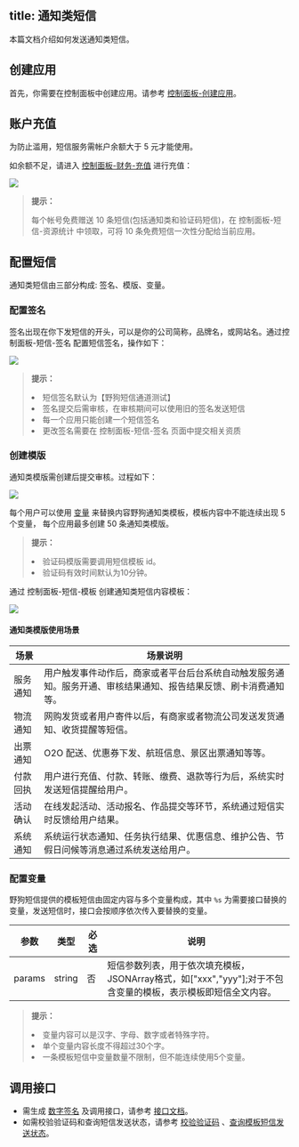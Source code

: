 title: 通知类短信
---

本篇文档介绍如何发送通知类短信。


## 创建应用
首先，你需要在控制面板中创建应用。请参考 [控制面板-创建应用](/console/creat.html)。


## 账户充值
为防止滥用，短信服务需帐户余额大于 5 元才能使用。

如余额不足，请进入 [控制面板-财务-充值](https://www.wilddog.com/pay/recharge) 进行充值：

![](/images/recharge.png)

<blockquote class="notice">
  <p><strong>提示：</strong></p>
  每个帐号免费赠送 10 条短信(包括通知类和验证码短信)，在 控制面板-短信-资源统计 中领取，可将 10 条免费短信一次性分配给当前应用。
</blockquote>


## 配置短信

通知类短信由三部分构成: 签名、模版、变量。

### 配置签名

签名出现在你下发短信的开头，可以是你的公司简称，品牌名，或网站名。通过控制面板-短信-签名 配置短信签名，操作如下：

![](/images/sign.png)

<blockquote class="notice">
  <p><strong>提示：</strong></p>
  <li>短信签名默认为【野狗短信通道测试】</li>
  <li>签名提交后需审核，在审核期间可以使用旧的签名发送短信</li>
  <li>每一个应用只能创建一个短信签名</li>
  <li>更改签名需要在 控制面板-短信-签名 页面中提交相关资质</li>
</blockquote>


### 创建模版

通知类模版需创建后提交审核。过程如下：

![](/images/notifyprocess.jpg)

每个用户可以使用 [变量](/guide/sms/notify.html#配置变量) 来替换内容野狗通知类模板，模板内容中不能连续出现 5 个变量， 每个应用最多创建 50 条通知类模版。

<blockquote class="notice">
  <p><strong>提示：</strong></p>
  <li>验证码模版需要调用短信模板 id。</li>
  <li>验证码有效时间默认为10分钟。</li>
</blockquote>

通过 控制面板-短信-模板 创建通知类短信内容模板：

![](/images/mode.png)

#### 通知类模版使用场景

|场景        |  场景说明|
|--------------|----  |
|服务通知    |用户触发事件动作后，商家或者平台后台系统自动触发服务通知。服务开通、审核结果通知、报告结果反馈、刷卡消费通知等。|
|物流通知 |网购发货或者用户寄件以后，有商家或者物流公司发送发货通知、收货提醒等短信。|
|出票通知|O2O 配送、优惠券下发、航班信息、景区出票通知等等。|
|付款回执|用户进行充值、付款、转账、缴费、退款等行为后，系统实时发送短信提醒给用户。|
|活动确认|在线发起活动、活动报名、作品提交等环节，系统通过短信实时反馈给用户结果。|
|系统通知|系统运行状态通知、任务执行结果、优惠信息、维护公告、节假日问候等消息通过系统发送给用户。|



### 配置变量

野狗短信提供的模板短信由固定内容与多个变量构成，其中 `%s` 为需要接口替换的变量，发送短信时，接口会按顺序依次传入要替换的变量。

|参数           |类型           |必选       |说明|
|--------------|--------------|----------|---|
|params           |string         |否         |短信参数列表，用于依次填充模板，JSONArray格式，如["xxx","yyy"];对于不包含变量的模板，表示模板即短信全文内容。|

<blockquote class="notice">
  <p><strong>提示：</strong></p>
  <li>变量内容可以是汉字、字母、数字或者特殊字符。 </li>
  <li>单个变量内容长度不得超过30个字。</li>
  <li>一条模板短信中变量数量不限制，但不能连续使用5个变量。</li>
</blockquote>

## 调用接口
- 需生成 [数字签名](/guide/sms/signature.html#生成数字签名的方法) 及调用接口，请参考 [接口文档](/api/sms/sendcode.html)。
- 如需校验验证码和查询短信发送状态，请参考 [校验验证码](/api/sms/checkcode.html) 、[查询模板短信发送状态](/api/sms/sendcode.html)。